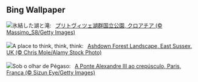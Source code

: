 ## Bing Wallpaper
![](https://www.bing.com/th?id=OHR.PlitviceWinter_JA-JP1926981970_UHD.jpg&w=1000)氷結した湖と滝:&nbsp;&ensp;[プリトヴィツェ湖群国立公園, クロアチア (© Massimo_S8/Getty Images)](https://www.bing.com/th?id=OHR.PlitviceWinter_JA-JP1926981970_UHD.jpg)
<br><br/>
![](https://www.bing.com/th?id=OHR.WinnieDaySussex_EN-GB2530368112_UHD.jpg&w=1000)A place to think, think, think:&nbsp;&ensp;[Ashdown Forest Landscape, East Sussex, UK (© Chris Mole/Alamy Stock Photo)](https://www.bing.com/th?id=OHR.WinnieDaySussex_EN-GB2530368112_UHD.jpg)
<br><br/>
![](https://www.bing.com/th?id=OHR.ParisBridge_PT-BR5007932654_UHD.jpg&w=1000)Sob o olhar de Pégaso:&nbsp;&ensp;[A Ponte Alexandre III ao crepúsculo, Paris, França (© Sizun Eye/Getty Images)](https://www.bing.com/th?id=OHR.ParisBridge_PT-BR5007932654_UHD.jpg)
<br><br/>
